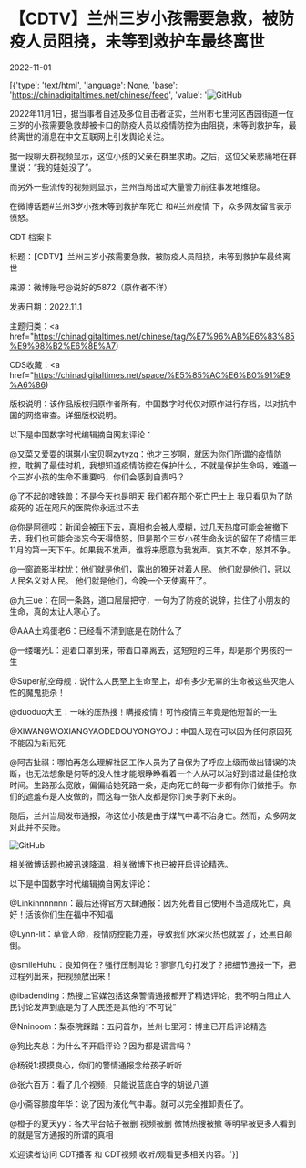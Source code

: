 # 【CDTV】兰州三岁小孩需要急救，被防疫人员阻挠，未等到救护车最终离世

2022-11-01

[{'type': 'text/html', 'language': None, 'base': 'https://chinadigitaltimes.net/chinese/feed', 'value': '![GitHub](https://chinadigitaltimes.net/chinese/files/2022/11/兰州-768x434.png)

2022年11月1日，据当事者自述及多位目击者证实，兰州市七里河区西园街道一位三岁的小孩需要急救却被卡口的防疫人员以疫情防控为由阻挠，未等到救护车，最终离世的消息在中文互联网上引发舆论关注。

据一段聊天群视频显示，这位小孩的父亲在群里求助。之后，这位父亲悲痛地在群里说：“我的娃娃没了”。

而另外一些流传的视频则显示，兰州当局出动大量警力前往事发地维稳。

在微博话题#兰州3岁小孩未等到救护车死亡 和#兰州疫情 下，众多网友留言表示愤怒。



CDT 档案卡

标题：【CDTV】兰州三岁小孩需要急救，被防疫人员阻挠，未等到救护车最终离世

来源：微博账号@说好的5872（原作者不详）

发表日期：2022.11.1

主题归类：<a href="https://chinadigitaltimes.net/chinese/tag/%E7%96%AB%E6%83%85%E9%98%B2%E6%8E%A7)

CDS收藏：<a href="https://chinadigitaltimes.net/space/%E5%85%AC%E6%B0%91%E9%A6%86)

版权说明：该作品版权归原作者所有。中国数字时代仅对原作进行存档，以对抗中国的网络审查。详细版权说明。





以下是中国数字时代编辑摘自网友评论：



@又菜又爱耍的琪琪小宝贝啊zytyzq：他才三岁啊，就因为你们所谓的疫情防控，耽搁了最佳时机，我想知道疫情防控在保护什么，不就是保护生命吗，难道一个三岁小孩的生命不重要吗，你们会感到自责吗？

@了不起的嗜铁兽：不是今天也是明天 我们都在那个死亡巴士上 我只看见为了防疫死的 近在咫尺的医院你永远过不去

@你是阿德哎：新闻会被压下去，真相也会被人模糊，过几天热度可能会被撤下去，我们也可能会淡忘今天得愤怒，但是那个三岁小孩生命永远的留在了疫情三年11月的第一天下午。如果我不发声，谁将来愿意为我发声。哀其不幸，怒其不争。

@一窗疏影半枕忧：他们就是他们，露出的獠牙对着人民。 他们就是他们，冠以人民名义对人民。 他们就是他们，今晚一个天使离开了。

@九三ue：在同一条路，道口层层把守，一句为了防疫的说辞，拦住了小朋友的生命，真的太让人寒心了。

@AAA土鸡蛋老6：已经看不清到底是在防什么了

@一缕曙光L：迎着口罩到来，带着口罩离去，这短短的三年，却是那个男孩的一生

@Super航空母舰：说什么人民至上生命至上，却有多少无辜的生命被这些灭绝人性的魔鬼扼杀！

@duoduo大王：一味的压热搜！瞒报疫情！可怜疫情三年竟是他短暂的一生

@XIWANGWOXIANGYAODEDOUYONGYOU：中国人现在可以因为任何原因死 不能因为新冠死

@阿吉扯祺：哪怕再怎么理解社区工作人员为了自保为了呼应上级而做出错误的决断，也无法想象是何等的没人性才能眼睁睁看着一个人从可以治好到错过最佳抢救时间。生路那么宽敞，偏偏给她死路一条，走向死亡的每一步都有你们做推手。你们的遮羞布是人皮做的，而这每一张人皮都是你们亲手剥下来的。



随后，兰州当局发布通报，称这位小孩是由于煤气中毒不治身亡。然而，众多网友对此并不买账。

![GitHub](https://chinadigitaltimes.net/chinese/files/2022/11/兰州.jpeg)

相关微博话题也被迅速降温，相关微博下也已被开启评论精选。

以下是中国数字时代编辑摘自网友评论：



@Linkinnnnnnn：最后还得官方大肆通报：因为死者自己使用不当造成死亡，真好！活该你们生在福中不知福

@Lynn-lit：草菅人命，疫情防控能力差，导致我们水深火热也就罢了，还黑白颠倒。

@smileHuhu：良知何在？强行压制舆论？寥寥几句打发了？把细节通报一下，把过程列出来，把视频放出来！

@ibadending：热搜上官媒包括这条警情通报都开了精选评论，我不明白阻止人民讨论发声到底是为了人民还是其他的“不可说”

@Nninoom：梨泰院踩踏：五问首尔，兰州七里河：博主已开启评论精选

@狗比夹总：为什么不开启评论？因为都是谎言吗？

@杨锐1:摸摸良心，你们的警情通报念给孩子听听

@张六百万：看了几个视频，只能说蓝底白字的胡说八道

@小斋容膝度年华：说了因为液化气中毒。就可以完全推卸责任了。

@橙子的夏天yy：各大平台帖子被删 视频被删  微博热搜被撤 等明早被更多人看到的就是官方通报的所谓的真相

欢迎读者访问 CDT播客 和 CDT视频 收听/观看更多相关内容。'}]